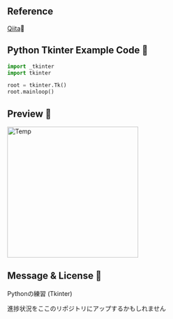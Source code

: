 ## Reference
[Qiita](https://qiita.com/nnahito/items/ad1428a30738b3d93762)💚

## Python Tkinter Example Code 🤔
````python
import _tkinter
import tkinter

root = tkinter.Tk()
root.mainloop()
````

## Preview 💌
<img width="300" alt="Temp" src="https://user-images.githubusercontent.com/101918076/171429572-0ba3072c-01f2-4e63-9ebe-183d9f15279d.png">

## Message & License 🌺
Pythonの練習 (Tkinter)

進捗状況をここのリポジトリにアップするかもしれません
